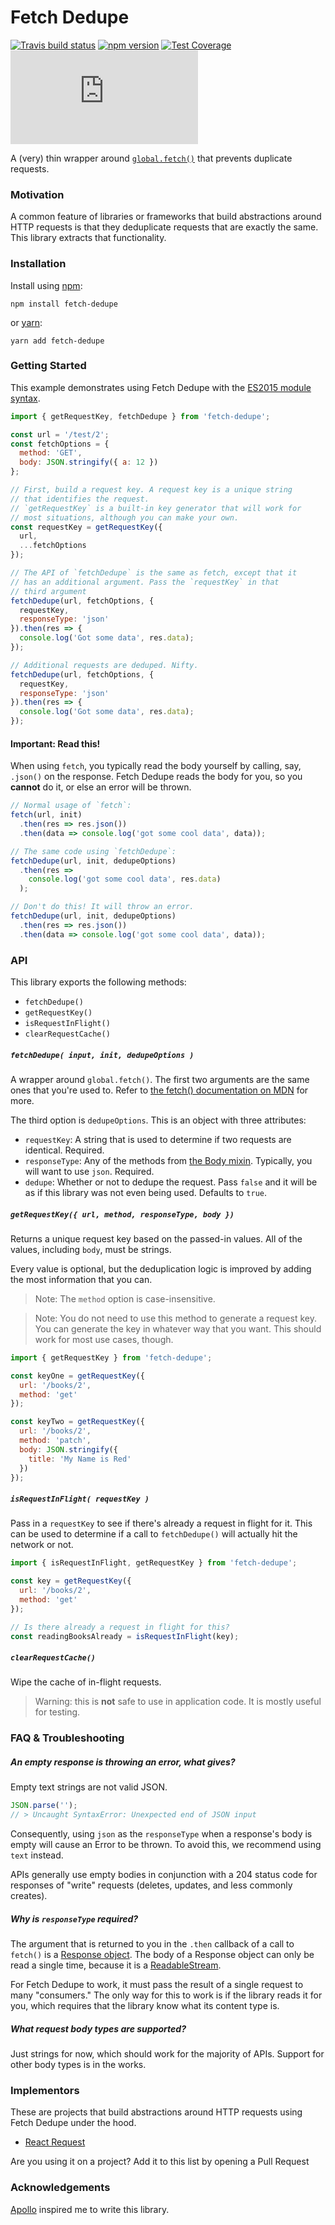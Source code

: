 # Fetch Dedupe

[![Travis build status](http://img.shields.io/travis/jmeas/fetch-dedupe.svg?style=flat)](https://travis-ci.org/jmeas/fetch-dedupe)
[![npm version](https://img.shields.io/npm/v/fetch-dedupe.svg)](https://www.npmjs.com/package/fetch-dedupe)
[![Test Coverage](https://codeclimate.com/github/jmeas/fetch-dedupe/badges/coverage.svg)](https://codeclimate.com/github/jmeas/fetch-dedupe)
[![gzip size](http://img.badgesize.io/https://unpkg.com/fetch-dedupe/dist/fetch-dedupe.min.js?compression=gzip)](https://unpkg.com/fetch-dedupe/dist/fetch-dedupe.min.js)

A (very) thin wrapper around
[`global.fetch()`](https://developer.mozilla.org/en-US/docs/Web/API/Fetch_API)
that prevents duplicate requests.

### Motivation

A common feature of libraries or frameworks that build abstractions around HTTP requests is that
they deduplicate requests that are exactly the same. This library extracts that functionality.

### Installation

Install using [npm](https://www.npmjs.com):

```
npm install fetch-dedupe
```

or [yarn](https://yarnpkg.com/):

```
yarn add fetch-dedupe
```

### Getting Started

This example demonstrates using Fetch Dedupe with the
[ES2015 module syntax](https://developer.mozilla.org/en-US/docs/Web/JavaScript/Reference/Statements/import).

```js
import { getRequestKey, fetchDedupe } from 'fetch-dedupe';

const url = '/test/2';
const fetchOptions = {
  method: 'GET',
  body: JSON.stringify({ a: 12 })
};

// First, build a request key. A request key is a unique string
// that identifies the request.
// `getRequestKey` is a built-in key generator that will work for
// most situations, although you can make your own.
const requestKey = getRequestKey({
  url,
  ...fetchOptions
});

// The API of `fetchDedupe` is the same as fetch, except that it
// has an additional argument. Pass the `requestKey` in that
// third argument
fetchDedupe(url, fetchOptions, {
  requestKey,
  responseType: 'json'
}).then(res => {
  console.log('Got some data', res.data);
});

// Additional requests are deduped. Nifty.
fetchDedupe(url, fetchOptions, {
  requestKey,
  responseType: 'json'
}).then(res => {
  console.log('Got some data', res.data);
});
```

#### Important: Read this!

When using `fetch`, you typically read the body yourself by calling, say, `.json()` on the
response. Fetch Dedupe reads the body for you, so you **cannot** do it, or else an error
will be thrown.

```js
// Normal usage of `fetch`:
fetch(url, init)
  .then(res => res.json())
  .then(data => console.log('got some cool data', data));

// The same code using `fetchDedupe`:
fetchDedupe(url, init, dedupeOptions)
  .then(res =>
    console.log('got some cool data', res.data)
  );

// Don't do this! It will throw an error.
fetchDedupe(url, init, dedupeOptions)
  .then(res => res.json())
  .then(data => console.log('got some cool data', data));
```

### API

This library exports the following methods:

- `fetchDedupe()`
- `getRequestKey()`
- `isRequestInFlight()`
- `clearRequestCache()`

##### `fetchDedupe( input, init, dedupeOptions )`

A wrapper around `global.fetch()`. The first two arguments are the same ones that you're used to.
Refer to
[the fetch() documentation on MDN](https://developer.mozilla.org/en-US/docs/Web/API/WindowOrWorkerGlobalScope/fetch)
for more.

The third option is `dedupeOptions`. This is an object with three attributes:

* `requestKey`: A string that is used to determine if two requests are identical. Required.
* `responseType`: Any of the methods from [the Body mixin](https://developer.mozilla.org/en-US/docs/Web/API/Body).
  Typically, you will want to use `json`. Required.
* `dedupe`: Whether or not to dedupe the request. Pass `false` and it will be as if this library
  was not even being used. Defaults to `true`.

##### `getRequestKey({ url, method, responseType, body })`

Returns a unique request key based on the passed-in values. All of the values,
including `body`, must be strings.

Every value is optional, but the deduplication logic is improved by adding the
most information that you can.

> Note: The `method` option is case-insensitive.

> Note: You do not need to use this method to generate a request key. You can generate the key
  in whatever way that you want. This should work for most use cases, though.

```js
import { getRequestKey } from 'fetch-dedupe';

const keyOne = getRequestKey({
  url: '/books/2',
  method: 'get'
});

const keyTwo = getRequestKey({
  url: '/books/2',
  method: 'patch',
  body: JSON.stringify({
    title: 'My Name is Red'
  })
});
```

##### `isRequestInFlight( requestKey )`

Pass in a `requestKey` to see if there's already a request in flight for it. This
can be used to determine if a call to `fetchDedupe()` will actually hit the network
or not.

```js
import { isRequestInFlight, getRequestKey } from 'fetch-dedupe';

const key = getRequestKey({
  url: '/books/2',
  method: 'get'
});

// Is there already a request in flight for this?
const readingBooksAlready = isRequestInFlight(key);
```

##### `clearRequestCache()`

Wipe the cache of in-flight requests.

> Warning: this is **not** safe to use in application code. It is mostly useful for testing.

### FAQ & Troubleshooting

##### An empty response is throwing an error, what gives?

Empty text strings are not valid JSON.

```js
JSON.parse('');
// > Uncaught SyntaxError: Unexpected end of JSON input
```

Consequently, using `json` as the `responseType` when a response's body is empty will cause an
Error to be thrown. To avoid this, we recommend using `text` instead.

APIs generally use empty bodies in conjunction with a 204 status code for responses
of "write" requests (deletes, updates, and less commonly creates).

##### Why is `responseType` required?

The argument that is returned to you in the `.then` callback of a call to `fetch()` is a
[Response object](https://developer.mozilla.org/en-US/docs/Web/API/Response). The body of a Response
object can only be read a single time, because it is a
[ReadableStream](https://developer.mozilla.org/en-US/docs/Web/API/ReadableStream).

For Fetch Dedupe to work, it must pass the result of a single request to many "consumers." The
only way for this to work is if the library reads it for you, which requires that the library
know what its content type is.

##### What request body types are supported?

Just strings for now, which should work for the majority of APIs. Support for other body types
is in the works.

### Implementors

These are projects that build abstractions around HTTP requests using Fetch Dedupe under the hood.

- [React Request](https://github.com/jmeas/react-request)

Are you using it on a project? Add it to this list by opening a Pull Request

### Acknowledgements

[Apollo](https://www.apollographql.com/) inspired me to write this library.